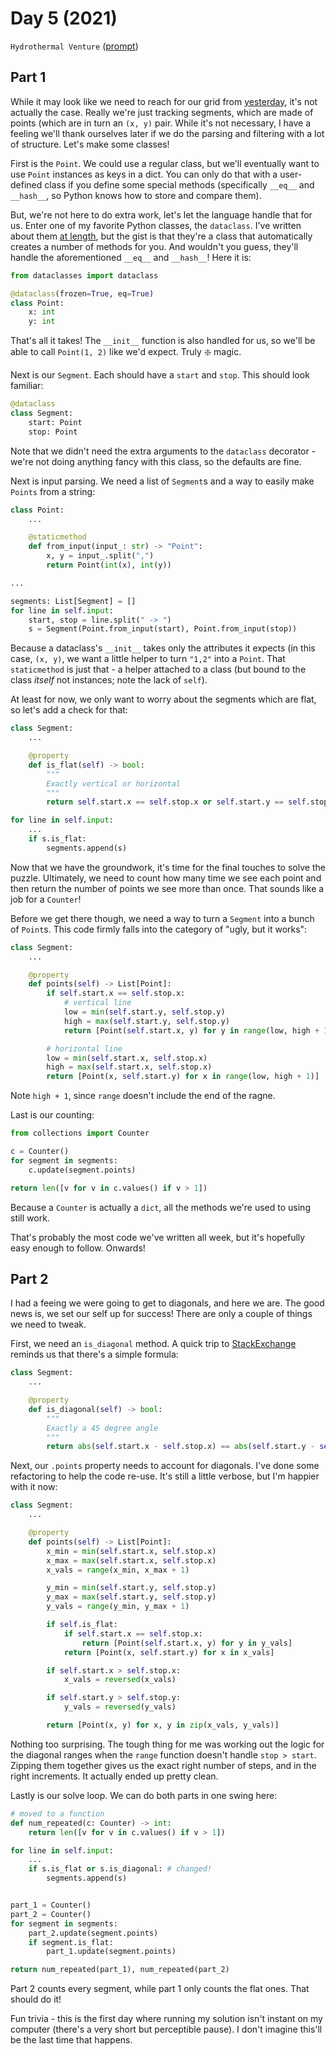 # Day 5 (2021)

`Hydrothermal Venture` ([prompt](https://adventofcode.com/2021/day/5))

## Part 1

While it may look like we need to reach for our grid from [yesterday](https://github.com/xavdid/advent-of-code/tree/main/solutions/2021/day_4), it's not actually the case. Really we're just tracking segments, which are made of points (which are in turn an `(x, y)` pair. While it's not necessary, I have a feeling we'll thank ourselves later if we do the parsing and filtering with a lot of structure. Let's make some classes!

First is the `Point`. We could use a regular class, but we'll eventually want to use `Point` instances as keys in a dict. You can only do that with a user-defined class if you define some special methods (specifically `__eq__` and `__hash__`, so Python knows how to store and compare them).

But, we're not here to do extra work, let's let the language handle that for us. Enter one of my favorite Python classes, the `dataclass`. I've written about them [at length](https://xavd.id/blog/post/python-dataclasses-from-scratch/), but the gist is that they're a class that automatically creates a number of methods for you. And wouldn't you guess, they'll handle the aforementioned `__eq__` and `__hash__`! Here it is:

```py
from dataclasses import dataclass

@dataclass(frozen=True, eq=True)
class Point:
    x: int
    y: int
```

That's all it takes! The `__init__` function is also handled for us, so we'll be able to call `Point(1, 2)` like we'd expect. Truly :sparkle: magic.

Next is our `Segment`. Each should have a `start` and `stop`. This should look familiar:

```py
@dataclass
class Segment:
    start: Point
    stop: Point
```

Note that we didn't need the extra arguments to the `dataclass` decorator - we're not doing anything fancy with this class, so the defaults are fine.

Next is input parsing. We need a list of `Segment`s and a way to easily make `Points` from a string:

```py
class Point:
    ...

    @staticmethod
    def from_input(input_: str) -> "Point":
        x, y = input_.split(",")
        return Point(int(x), int(y))

...

segments: List[Segment] = []
for line in self.input:
    start, stop = line.split(" -> ")
    s = Segment(Point.from_input(start), Point.from_input(stop))
```

Because a dataclass's `__init__` takes only the attributes it expects (in this case, `(x, y)`, we want a little helper to turn `"1,2"` into a `Point`. That `staticmethod` is just that - a helper attached to a class (but bound to the class _itself_ not instances; note the lack of `self`).

At least for now, we only want to worry about the segments which are flat, so let's add a check for that:

```py
class Segment:
    ...

    @property
    def is_flat(self) -> bool:
        """
        Exactly vertical or horizontal
        """
        return self.start.x == self.stop.x or self.start.y == self.stop.y

for line in self.input:
    ...
    if s.is_flat:
        segments.append(s)
```

Now that we have the groundwork, it's time for the final touches to solve the puzzle. Ultimately, we need to count how many time we see each point and then return the number of points we see more than once. That sounds like a job for a `Counter`!

Before we get there though, we need a way to turn a `Segment` into a bunch of `Point`s. This code firmly falls into the category of "ugly, but it works":

```py
class Segment:
    ...

    @property
    def points(self) -> List[Point]:
        if self.start.x == self.stop.x:
            # vertical line
            low = min(self.start.y, self.stop.y)
            high = max(self.start.y, self.stop.y)
            return [Point(self.start.x, y) for y in range(low, high + 1)]

        # horizontal line
        low = min(self.start.x, self.stop.x)
        high = max(self.start.x, self.stop.x)
        return [Point(x, self.start.y) for x in range(low, high + 1)]
```

Note `high + 1`, since `range` doesn't include the end of the ragne.

Last is our counting:

```py
from collections import Counter

c = Counter()
for segment in segments:
    c.update(segment.points)

return len([v for v in c.values() if v > 1])
```

Because a `Counter` is actually a `dict`, all the methods we're used to using still work.

That's probably the most code we've written all week, but it's hopefully easy enough to follow. Onwards!

## Part 2

I had a feeing we were going to get to diagonals, and here we are. The good news is, we set our self up for success! There are only a couple of things we need to tweak.

First, we need an `is_diagonal` method. A quick trip to [StackExchange](https://math.stackexchange.com/questions/1194565/how-to-know-if-two-points-are-diagonally-aligned) reminds us that there's a simple formula:

```py
class Segment:
    ...

    @property
    def is_diagonal(self) -> bool:
        """
        Exactly a 45 degree angle
        """
        return abs(self.start.x - self.stop.x) == abs(self.start.y - self.stop.y)
```

Next, our `.points` property needs to account for diagonals. I've done some refactoring to help the code re-use. It's still a little verbose, but I'm happier with it now:

```py
class Segment:
    ...

    @property
    def points(self) -> List[Point]:
        x_min = min(self.start.x, self.stop.x)
        x_max = max(self.start.x, self.stop.x)
        x_vals = range(x_min, x_max + 1)

        y_min = min(self.start.y, self.stop.y)
        y_max = max(self.start.y, self.stop.y)
        y_vals = range(y_min, y_max + 1)

        if self.is_flat:
            if self.start.x == self.stop.x:
                return [Point(self.start.x, y) for y in y_vals]
            return [Point(x, self.start.y) for x in x_vals]

        if self.start.x > self.stop.x:
            x_vals = reversed(x_vals)

        if self.start.y > self.stop.y:
            y_vals = reversed(y_vals)

        return [Point(x, y) for x, y in zip(x_vals, y_vals)]
```

Nothing too surprising. The tough thing for me was working out the logic for the diagonal ranges when the `range` function doesn't handle `stop > start`. Zipping them together gives us the exact right number of steps, and in the right increments. It actually ended up pretty clean.

Lastly is our solve loop. We can do both parts in one swing here:

```py
# moved to a function
def num_repeated(c: Counter) -> int:
    return len([v for v in c.values() if v > 1])

for line in self.input:
    ...
    if s.is_flat or s.is_diagonal: # changed!
        segments.append(s)


part_1 = Counter()
part_2 = Counter()
for segment in segments:
    part_2.update(segment.points)
    if segment.is_flat:
        part_1.update(segment.points)

return num_repeated(part_1), num_repeated(part_2)
```

Part 2 counts every segment, while part 1 only counts the flat ones. That should do it!

Fun trivia - this is the first day where running my solution isn't instant on my computer (there's a very short but perceptible pause). I don't imagine this'll be the last time that happens.
